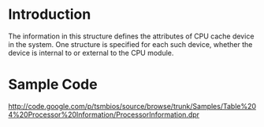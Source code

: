 # Introduction #

The information in this structure defines the attributes of CPU cache device in the system. One structure is specified for each such device, whether the device is internal to or external to the CPU module.

# Sample Code #
http://code.google.com/p/tsmbios/source/browse/trunk/Samples/Table%204%20Processor%20Information/ProcessorInformation.dpr